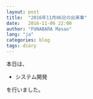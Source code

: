 ```yaml
---
layout: post
title:  "2016年11月06日の出来事"
date:   2016-11-06 22:00
author: "FUNABARA Masao"
lang: "ja"
categories: blog
tags: diary
---
```


本日は、

* システム開発

を行いました。

